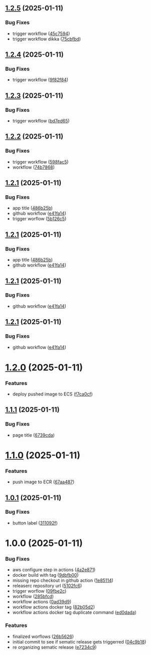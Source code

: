 ## [1.2.5](https://github.com/nirmalbasnet/aws-ecs-deploy/compare/v1.2.4...v1.2.5) (2025-01-11)


### Bug Fixes

* trigger workflow ([45c7594](https://github.com/nirmalbasnet/aws-ecs-deploy/commit/45c7594cc5845c9611bd06794b8b8a16c5b8e292))
* trigger workflow dikka ([75cbfbd](https://github.com/nirmalbasnet/aws-ecs-deploy/commit/75cbfbd45d926498dc50c83a431435676c50247b))

## [1.2.4](https://github.com/nirmalbasnet/aws-ecs-deploy/compare/v1.2.3...v1.2.4) (2025-01-11)


### Bug Fixes

* trigger workflow ([9f82f84](https://github.com/nirmalbasnet/aws-ecs-deploy/commit/9f82f84a0f9d7ca935b089838804e40f20acd934))

## [1.2.3](https://github.com/nirmalbasnet/aws-ecs-deploy/compare/v1.2.2...v1.2.3) (2025-01-11)


### Bug Fixes

* trigger workflow ([bd7ed65](https://github.com/nirmalbasnet/aws-ecs-deploy/commit/bd7ed6578432996f734c1b3eb9d1dcc360a9bedd))

## [1.2.2](https://github.com/nirmalbasnet/aws-ecs-deploy/compare/v1.2.1...v1.2.2) (2025-01-11)


### Bug Fixes

* trigger workflow ([598fac5](https://github.com/nirmalbasnet/aws-ecs-deploy/commit/598fac5a928e1ad3751c0561056650aa1cc3da84))
* workflow ([74b7868](https://github.com/nirmalbasnet/aws-ecs-deploy/commit/74b78681b7561a045a73967a1e4fb8e0375ae404))

## [1.2.1](https://github.com/nirmalbasnet/aws-ecs-deploy/compare/v1.2.0...v1.2.1) (2025-01-11)


### Bug Fixes

* app title ([486b25b](https://github.com/nirmalbasnet/aws-ecs-deploy/commit/486b25ba253f9bcb139d9108e2f3e2c39c5381e2))
* github workflow ([e41fa14](https://github.com/nirmalbasnet/aws-ecs-deploy/commit/e41fa14a91efe9f99f59d2565a9156575c76137f))
* trigger worflow ([5b126c5](https://github.com/nirmalbasnet/aws-ecs-deploy/commit/5b126c5a80b58e797b0bfafb4a6fa563e431099d))

## [1.2.1](https://github.com/nirmalbasnet/aws-ecs-deploy/compare/v1.2.0...v1.2.1) (2025-01-11)


### Bug Fixes

* app title ([486b25b](https://github.com/nirmalbasnet/aws-ecs-deploy/commit/486b25ba253f9bcb139d9108e2f3e2c39c5381e2))
* github workflow ([e41fa14](https://github.com/nirmalbasnet/aws-ecs-deploy/commit/e41fa14a91efe9f99f59d2565a9156575c76137f))

## [1.2.1](https://github.com/nirmalbasnet/aws-ecs-deploy/compare/v1.2.0...v1.2.1) (2025-01-11)


### Bug Fixes

* github workflow ([e41fa14](https://github.com/nirmalbasnet/aws-ecs-deploy/commit/e41fa14a91efe9f99f59d2565a9156575c76137f))

## [1.2.1](https://github.com/nirmalbasnet/aws-ecs-deploy/compare/v1.2.0...v1.2.1) (2025-01-11)


### Bug Fixes

* github workflow ([e41fa14](https://github.com/nirmalbasnet/aws-ecs-deploy/commit/e41fa14a91efe9f99f59d2565a9156575c76137f))

# [1.2.0](https://github.com/nirmalbasnet/aws-ecs-deploy/compare/v1.1.1...v1.2.0) (2025-01-11)


### Features

* deploy pushed image to ECS ([f7ca0cf](https://github.com/nirmalbasnet/aws-ecs-deploy/commit/f7ca0cf2326164e08ad16a86d6740ba9a6d7e8b2))

## [1.1.1](https://github.com/nirmalbasnet/aws-ecs-deploy/compare/v1.1.0...v1.1.1) (2025-01-11)


### Bug Fixes

* page title ([6739cda](https://github.com/nirmalbasnet/aws-ecs-deploy/commit/6739cdaae00cc5061d92b98d5495975ec1b1b9fc))

# [1.1.0](https://github.com/nirmalbasnet/aws-ecs-deploy/compare/v1.0.1...v1.1.0) (2025-01-11)


### Features

* push image to ECR ([67aa487](https://github.com/nirmalbasnet/aws-ecs-deploy/commit/67aa48758629384960be48bc1587fb278cb3c9c9))

## [1.0.1](https://github.com/nirmalbasnet/aws-ecs-deploy/compare/v1.0.0...v1.0.1) (2025-01-11)


### Bug Fixes

* button label ([311092f](https://github.com/nirmalbasnet/aws-ecs-deploy/commit/311092fc953ae6c82eeb4d77524303adb0a32905))

# 1.0.0 (2025-01-11)


### Bug Fixes

* aws configure step in actions ([4a2e871](https://github.com/nirmalbasnet/aws-ecs-deploy/commit/4a2e871d707f386519a142e52646062ae9420276))
* docker build with tag ([9dbfb00](https://github.com/nirmalbasnet/aws-ecs-deploy/commit/9dbfb00b29e95423a992d7fa41c784600065a722))
* missing repo checkout in github action ([1e85114](https://github.com/nirmalbasnet/aws-ecs-deploy/commit/1e85114fbb1eb1582c342f9acdb0b65d82591f25))
* releaserc repository url ([5102fc6](https://github.com/nirmalbasnet/aws-ecs-deploy/commit/5102fc6a61a192eeff1fbc341ddbfa72959cf8eb))
* trigger worflow ([09fbe2c](https://github.com/nirmalbasnet/aws-ecs-deploy/commit/09fbe2c05913d57f998503a72c21edb9b8093c24))
* workflow ([285bfcd](https://github.com/nirmalbasnet/aws-ecs-deploy/commit/285bfcd97838106c99f9049000f7d2dc428865c7))
* workflow actions ([0ad39d9](https://github.com/nirmalbasnet/aws-ecs-deploy/commit/0ad39d967bb9a54afe03246343f3cf1e80f5c765))
* workflow actions docker tag ([82b05d2](https://github.com/nirmalbasnet/aws-ecs-deploy/commit/82b05d2457a555f107cf4691cb614b64327c5e86))
* workflow actions docker tag duplicate command ([ed0dada](https://github.com/nirmalbasnet/aws-ecs-deploy/commit/ed0dadad15a777d4d8d728ab998577c54c80bd1e))


### Features

* finalized worflows ([26b5626](https://github.com/nirmalbasnet/aws-ecs-deploy/commit/26b5626e28f88838a92fd1c00bcdfebfb4faca1c))
* initial commit to see if sematic release gets triggerred ([04c9b18](https://github.com/nirmalbasnet/aws-ecs-deploy/commit/04c9b18ca830a14dfdfb46c8dc68797091e2c1fe))
* re organizing sematic release ([e7234c9](https://github.com/nirmalbasnet/aws-ecs-deploy/commit/e7234c93bd116c32c312242959090fa84bef8c62))
